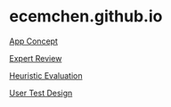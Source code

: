 # ecemchen.github.io

[App Concept](https://github.com/user-attachments/files/18476226/MoonApp_Christina.Milena.Ecem.pdf)

[Expert Review](https://github.com/user-attachments/files/18478607/expert_interview.pdf)

[Heuristic Evaluation](https://github.com/user-attachments/files/18478567/Heuristic.Evaluation.pdf) 

[User Test Design](https://github.com/user-attachments/files/18491909/CCL3.MoonApp.User.Test.Design.pdf)
